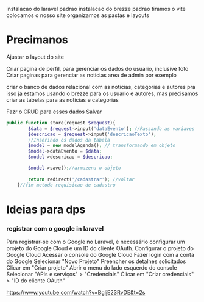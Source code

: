 instalacao do laravel padrao
instalacao do brezze padrao
tiramos o vite
colocamos o nosso site
organizamos as pastas e layouts

# Precimanos
Ajustar o layout do site


Criar pagina de perfil, para gerenciar os dados do usuario, inclusive foto
Criar paginas para gerenciar as noticias
area de admin por exemplo

criar o banco de dados relacional com as noticias, categorias e autores
pra isso ja estamos usando o brezze para os usuario e autores, mas precisamos criar as tabelas para as noticias e categorias

Fazr o CRUD para esses dados
Salvar
```php
public function store(request $request){
        $data = $request->input('dataEvento'); //Passando as variaves
        $descricao = $request->input('descricaoTexto');
        //Inserindo os dados da tabela
        $model = new modelAgenda(); // transformando em objeto
        $model->dataEvento = $data;
        $model->descricao = $descricao;

        $model->save();//armazena o objeto
        
        return redirect('/cadastrar'); //voltar
    }//fim metodo requisicao de cadastro
```
















# Ideias para dps
### registrar com o google in laravel

Para registrar-se com o Google no Laravel, é necessário configurar um projeto do Google Cloud e um ID do cliente OAuth. 
Configurar o projeto do Google Cloud 
Acessar o console do Google Cloud
Fazer login com a conta do Google
Selecionar "Novo Projeto"
Preencher os detalhes solicitados
Clicar em "Criar projeto"
Abrir o menu do lado esquerdo do console
Selecionar "APIs e serviços" > "Credenciais"
Clicar em "Criar credenciais" > "ID do cliente OAuth"

https://www.youtube.com/watch?v=BgljE23RvDE&t=2s
